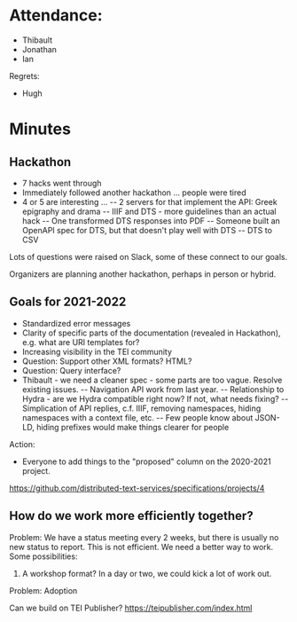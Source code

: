 # Attendance:

- Thibault
- Jonathan
- Ian

Regrets:

- Hugh

# Minutes

## Hackathon

- 7 hacks went through
- Immediately followed another hackathon ... people were tired
- 4 or 5 are interesting ...
-- 2 servers for that implement the API: Greek epigraphy and drama
-- IIIF and DTS - more guidelines than an actual hack
-- One transformed DTS responses into PDF
-- Someone built an OpenAPI spec for DTS, but that doesn't play well with DTS
-- DTS to CSV

Lots of questions were raised on Slack, some of these connect to our goals.

Organizers are planning another hackathon, perhaps in person or hybrid.

## Goals for 2021-2022

- Standardized error messages
- Clarity of specific parts of the documentation (revealed in Hackathon), e.g. what are URI templates for?
- Increasing visibility in the TEI community
- Question: Support other XML formats?  HTML?
- Question: Query interface?
- Thibault - we need a cleaner spec - some parts are too vague. Resolve existing issues.
-- Navigation API work from last year.
-- Relationship to Hydra - are we Hydra compatible right now?  If not, what needs fixing?
-- Simplication of API replies, c.f. IIIF, removing namespaces, hiding namespaces with a context file, etc.
-- Few people know about JSON-LD, hiding prefixes would make things clearer for people

Action:

- Everyone to add things to the "proposed" column on the 2020-2021 project.

https://github.com/distributed-text-services/specifications/projects/4

## How do we work more efficiently together?

Problem: We have a status meeting every 2 weeks, but there is usually no new status to report. This is not efficient.  We need a better way to work.  Some possibilities:

1. A workshop format?  In a day or two, we could kick a lot of work out.

Problem: Adoption

Can we build on TEI Publisher?
https://teipublisher.com/index.html

